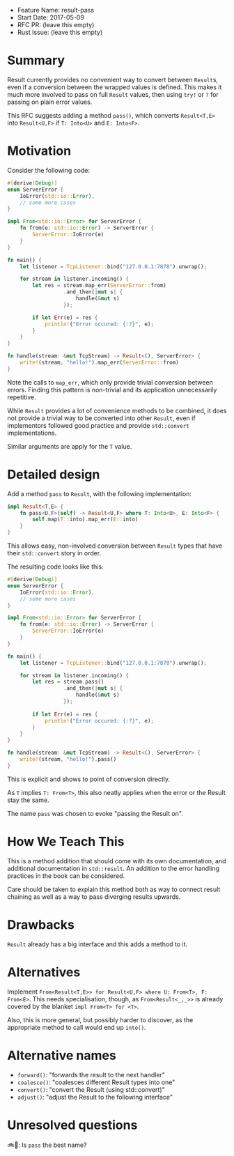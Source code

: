 - Feature Name: result-pass
- Start Date: 2017-05-09
- RFC PR: (leave this empty)
- Rust Issue: (leave this empty)

# Summary
[summary]: #summary

Result currently provides no convenient way to convert between `Result`s, even
if a conversion between the wrapped values is defined. This makes it much
more involved to pass on full `Result` values, then using `try!` or `?` for
passing on plain error values. 

This RFC suggests adding a method `pass()`, which converts `Result<T,E>`
into `Result<U,F>` if `T: Into<U>` and `E: Into<F>`.

# Motivation
[motivation]: #motivation

Consider the following code:

```rust
#[derive(Debug)]
enum ServerError {
    IoError(std::io::Error),
    // some more cases
}

impl From<std::io::Error> for ServerError {
    fn from(e: std::io::Error) -> ServerError {
        ServerError::IoError(e)
    }
}

fn main() {
    let listener = TcpListener::bind("127.0.0.1:7878").unwrap();

    for stream in listener.incoming() {
        let res = stream.map_err(ServerError::from)
                  .and_then(|mut s| {
                      handle(&mut s)
                  });

        if let Err(e) = res {
            println!("Error occured: {:?}", e);
        }
    }
}

fn handle(stream: &mut TcpStream) -> Result<(), ServerError> {
    write!(stream, "hello!").map_err(ServerError::from)
}
```

Note the calls to `map_err`, which only provide trivial conversion
between errors. Finding this pattern is non-trivial and its application
unnecessarily repetitive.

While `Result` provides a lot of convenience methods to be combined,
it does not provide a trivial way to be converted into other `Result`,
even if implementors followed good practice and provide `std::convert`
implementations.

Similar arguments are apply for the `T` value.

# Detailed design
[design]: #detailed-design

Add a method `pass` to `Result`, with the following implementation:

```rust
impl Result<T,E> {
    fn pass<U,F>(self) -> Result<U,F> where T: Into<U>, E: Into<F> {
        self.map(T::into).map_err(E::into)
    }
}
```

This allows easy, non-involved conversion between `Result` types that
have their `std::convert` story in order.

The resulting code looks like this:

```rust
#[derive(Debug)]
enum ServerError {
    IoError(std::io::Error),
    // some more cases
}

impl From<std::io::Error> for ServerError {
    fn from(e: std::io::Error) -> ServerError {
        ServerError::IoError(e)
    }
}

fn main() {
    let listener = TcpListener::bind("127.0.0.1:7878").unwrap();

    for stream in listener.incoming() {
        let res = stream.pass()
                  .and_then(|mut s| {
                      handle(&mut s)
                  });
        
        if let Err(e) = res {
            println!("Error occured: {:?}", e);
        }
    }
}

fn handle(stream: &mut TcpStream) -> Result<(), ServerError> {
    write!(stream, "hello!").pass()
}
```

This is explicit and shows to point of conversion directly.

As `T` implies `T: From<T>`, this also neatly applies when the error
or the Result stay the same.

The name `pass` was chosen to evoke "passing the Result on".

# How We Teach This
[how-we-teach-this]: #how-we-teach-this

This is a method addition that should come with its own documentation,
and additional documentation in `std::result`. An addition to the
error handling practices in the book can be considered.

Care should be taken to explain this method both as way to connect
result chaining as well as a way to pass diverging results upwards.

# Drawbacks
[drawbacks]: #drawbacks

`Result` already has a big interface and this adds a method to it.

# Alternatives
[alternatives]: #alternatives

Implement `From<Result<T,E>> for Result<U,F> where U: From<T>, F: From<E>`. This needs specialisation, though, as `From<Result<_,_>>` is already covered by the blanket `impl From<T> for <T>`.

Also, this is more general, but possibly harder to discover, as the appropriate method to call would end up `into()`.

# Alternative names

* `forward()`: "forwards the result to the next handler"
* `coalesce()`: "coalesces different Result types into one"
* `convert()`: "convert the Result (using std::convert)"
* `adjust()`: "adjust the Result to the following interface"

# Unresolved questions
[unresolved]: #unresolved-questions

🚲🏡: Is `pass` the best name?
